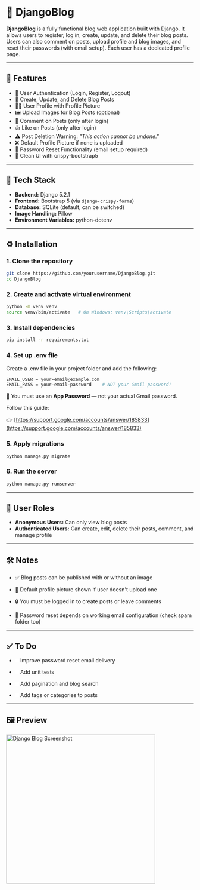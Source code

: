 # 📝 DjangoBlog

**DjangoBlog** is a fully functional blog web application built with Django. It allows users to register, log in, create, update, and delete their blog posts. Users can also comment on posts, upload profile and blog images, and reset their passwords (with email setup). Each user has a dedicated profile page.

---

## 🚀 Features

- 🔐 User Authentication (Login, Register, Logout)
- 📄 Create, Update, and Delete Blog Posts
- 🧑‍💻 User Profile with Profile Picture
- 🖼️ Upload Images for Blog Posts (optional)
- 💬 Comment on Posts (only after login)
- 👍 Like on Posts (only after login)
- ⚠️ Post Deletion Warning: *"This action cannot be undone."*
- ❌ Default Profile Picture if none is uploaded
- 🔁 Password Reset Functionality (email setup required)
- 🌙 Clean UI with crispy-bootstrap5

---

## 🧰 Tech Stack

- **Backend:** Django 5.2.1  
- **Frontend:** Bootstrap 5 (via `django-crispy-forms`)  
- **Database:** SQLite (default, can be switched)  
- **Image Handling:** Pillow  
- **Environment Variables:** python-dotenv  

---

## ⚙️ Installation

### 1. Clone the repository

```bash
git clone https://github.com/yourusername/DjangoBlog.git
cd DjangoBlog
```

### 2. Create and activate virtual environment

```bash
python -m venv venv
source venv/bin/activate   # On Windows: venv\Scripts\activate
```

### 3. Install dependencies

```bash
pip install -r requirements.txt
```

### 4. Set up .env file

Create a .env file in your project folder and add the following:

```bash
EMAIL_USER = your-email@example.com
EMAIL_PASS = your-email-password    # NOT your Gmail password!
```

🔐 You must use an **App Password** — not your actual Gmail password.

Follow this guide:

👉 [https://support.google.com/accounts/answer/185833](https://support.google.com/accounts/answer/185833)

### 5. Apply migrations

```bash
python manage.py migrate
```

### 6. Run the server

```bash
python manage.py runserver
```

---

## 👥 User Roles

- **Anonymous Users:** Can only view blog posts
- **Authenticated Users:** Can create, edit, delete their posts, comment, and manage profile

---

## 🛠️ Notes

- ✅ Blog posts can be published with or without an image

- 👤 Default profile picture shown if user doesn't upload one

- 🔒 You must be logged in to create posts or leave comments

- 📩 Password reset depends on working email configuration (check spam folder too)

---

## ✅ To Do

- <span style="background-color:rgb(255, 255, 255); width: 10px; height: 10px; display: inline-block;"></span> Improve password reset email delivery

-  <span style="background-color:rgb(255, 255, 255); width: 10px; height: 10px; display: inline-block;"></span> Add unit tests

-  <span style="background-color:rgb(255, 255, 255); width: 10px; height: 10px; display: inline-block;"></span> Add pagination and blog search

-  <span style="background-color:rgb(255, 255, 255); width: 10px; height: 10px; display: inline-block;"></span> Add tags or categories to posts

---

## 🖼️ Preview

<img src="C:\Users\user\Downloads\127.0.0.1_8000__2025_05_14_22_29_56.png" alt="Django Blog Screenshot" width="400"/>